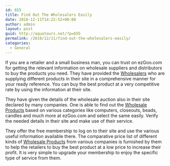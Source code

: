 ```yaml
---
id: 655
title: Find Out The Wholesalers Easily
date: 2010-12-11T14:22:52+00:00
author: admin
layout: post
guid: http://aquatours.net/?p=655
permalink: /2010/12/11/find-out-the-wholesalers-easily/
categories:
  - General
---
```

If you are a retailer and a small business man, you can trust on ezGoo.com for getting the relevant information on wholesale suppliers and distributors to buy the products you need. They have provided the [Wholesalers](http://www.ezgoo.com) who are supplying different products in their site in a comprehensive manner for your ready reference. You can buy the best product at a very competitive rate by using the information at their site.

They have given the details of the wholesale auction also in their site declared by many companies. One is able to find out the [Wholesale Products](http://www.ezgoo.com) based on various categories like computers, closeouts, beads, candles and much more at ezGoo.com and select the same easily. Verify the needed details in their site and make use of their service.

They offer the free membership to log on to their site and use the various useful information available there. The comparative price list of different kinds of [Wholesale Products](http://www.ezgoo.com) from various companies is furnished by them to help the retailers to buy the best product at a low price to increase their profit. It is very simple to upgrade your membership to enjoy the specific type of service from them.